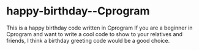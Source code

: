 # happy-birthday--Cprogram
This is a happy birthday code written in Cprogram
If you are a beginner in Cprogram and want to write a cool code to show to your relatives and friends, I think a birthday greeting code would be a good choice.
